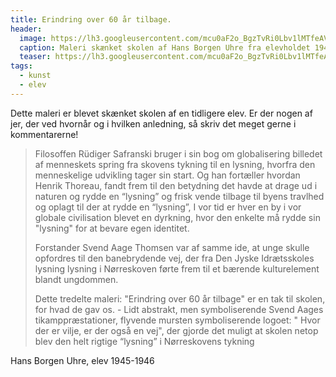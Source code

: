 ```yaml
---
title: Erindring over 60 år tilbage.
header:
  image: https://lh3.googleusercontent.com/mcu0aF2o_BgzTvRi0Lbv1lMTfeAV5AklUQhDQbbo6s57toyZTe-SXlcFykrDpVM26gdgCGDbkCCRV8TzSB_4_khfDdEIiaijCZaTsSn9O403o4_w89fyesYSqxT-XaXKNXeCp_-j2r8
  caption: Maleri skænket skolen af Hans Borgen Uhre fra elevholdet 1945-46
  teaser: https://lh3.googleusercontent.com/mcu0aF2o_BgzTvRi0Lbv1lMTfeAV5AklUQhDQbbo6s57toyZTe-SXlcFykrDpVM26gdgCGDbkCCRV8TzSB_4_khfDdEIiaijCZaTsSn9O403o4_w89fyesYSqxT-XaXKNXeCp_-j2r8
tags:
  - kunst
  - elev
---
```


Dette maleri er blevet skænket skolen af en tidligere elev. Er der nogen af jer, der ved hvornår og i hvilken anledning, så skriv det meget gerne i kommentarerne!

> Filosoffen Rüdiger Safranski bruger i sin bog om globalisering billedet af menneskets spring fra skovens tykning til en lysning, hvorfra den menneskelige udvikling tager sin start. Og han fortæller hvordan Henrik Thoreau, fandt frem til den betydning det havde at drage ud i naturen og rydde en “lysning” og frisk vende tilbage til byens travlhed og oplagt til der at rydde en “lysning”, I vor tid er hver en by i vor globale civilisation blevet en dyrkning, hvor den enkelte må rydde sin "lysning" for at bevare egen identitet.
>
> Forstander Svend Aage Thomsen var af samme ide, at unge skulle opfordres til den banebrydende vej, der fra Den Jyske Idrætsskoles lysning lysning i Nørreskoven førte frem til et bærende kulturelement blandt ungdommen.
>
> Dette tredelte maleri: "Erindring over 60 år tilbage" er en tak til skolen, for hvad de gav os. - Lidt abstrakt, men symboliserende Svend Aages tikamppræstationer, flyvende mursten symboliserende logoet: " Hvor der er vilje, er der også en vej", der gjorde det muligt at skolen netop blev den helt rigtige “lysning” i Nørreskovens tykning
 
Hans Borgen Uhre, elev 1945-1946
